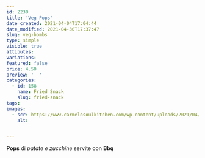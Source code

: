 ```yaml
---
id: 2230
title: 'Veg Pops'
date_created: 2021-04-04T17:04:44
date_modified: 2021-04-30T17:37:47
slug: veg-bombs
type: simple
visible: true
attibutes: 
variations:
featured: false
price: 4.50
preview: '  '
categories: 
  - id: 158
    name: Fried Snack
    slug: fried-snack
tags: 
images: 
  - scr: https://www.carmelosoulkitchen.com/wp-content/uploads/2021/04/Veg-Pops.png
    alt: 


---
```


<p><strong>Pops</strong> di <em>patate e zucchine</em> servite con <strong>Bbq</strong></p>

